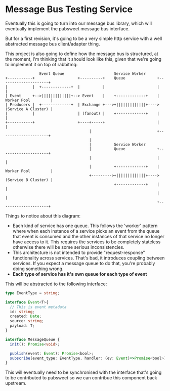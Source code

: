 # Message Bus Testing Service

Eventually this is going to turn into our message bus library, which will eventually
implement the pubsweet message bus interface.

But for a first revision, it's going to be a very simple http service
with a well abstracted message bus client/adapter thing.

This project is also going to define how the message bus is structured, at the moment, I'm thinking that it should look like this, given that we're going to implement it on top of rabbitmq:
```
               Event Queue                      Service Worker
+-----------+                   +----------+    Queue              +---------------------+
|           |  +-------------+  |          |                       |                     |
| Event     +-->|||||||||||||+--> Event    |    +-------------+    | Worker Pool         |
| Producers |  +-------------+  | Exchange +--->+|||||||||||||+----> (Service A Cluster) |
|           |                   | (fanout) |    +-------------+    |                     |
+-----------+                   +----+-----+                       |                     |
                                     |                             +---------------------+
                                     |
                                     |          Service Worker
                                     |          Queue              +---------------------+
                                     |                             |                     |
                                     |          +-------------+    | Worker Pool         |
                                     +--------->+|||||||||||||+----> (Service B Cluster) |
                                                +-------------+    |                     |
                                                                   |                     |
                                                                   +---------------------+
```

Things to notice about this diagram:
- Each kind of service has one queue. This follows the 'worker' pattern where when each instance of a service picks an event from the queue that event is consumed and the other instances of that service no longer have access to it. This requires the services to be completely stateless otherwise there will be some serious inconsistencies.
- This architecture is not intended to provide "request-response" functionality across services. That's bad, it introduces coupling between services. If you expect a message queue to do that, you're probably doing something wrong.
- **Each type of service has it's own queue for each type of event**

This will be abstracted to the following interface:

```typescript
type EventType = string;

interface Event<T>{
  // This is event metadata
  id: string;
  created: Date;
  source: string;
  payload: T;
}

interface MessageQueue {
  init(): Promise<void>;

  publish(event: Event): Promise<bool>;
  subscribe(event_type: EventType, handler: (ev: Event)=>Promise<bool>): void;
}
```
This will eventually need to be synchronised with the interface that's going to be contributed to pubsweet so we can contribue this component back upstream.
